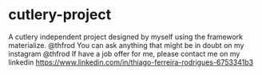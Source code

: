 # cutlery-project
A  cutlery independent project  designed by myself using the framework materialize.
@thfrod
You can ask anything that might be in doubt on my instagram @thfrod
If have a job offer for me, please contact me on my linkedin https://www.linkedin.com/in/thiago-ferreira-rodrigues-6753341b3 
